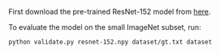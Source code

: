 First download the pre-trained ResNet-152 model from [here](https://goo.gl/Hmeglk).

To evaluate the model on the small ImageNet subset, run:
```
python validate.py resnet-152.npy dataset/gt.txt dataset
```

